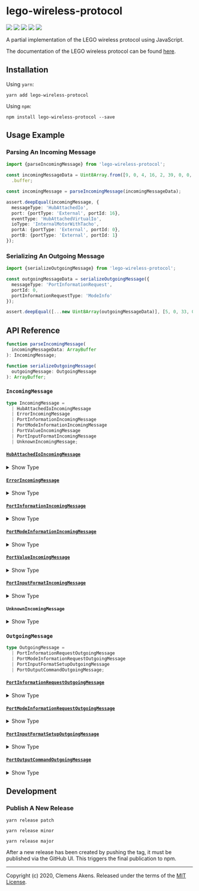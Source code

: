 # lego-wireless-protocol

[![][ci-badge]][ci-link] [![][version-badge]][version-link]
[![][license-badge]][license-link] [![][types-badge]][types-link]
[![][size-badge]][size-link]

[ci-badge]:
  https://github.com/clebert/lego-wireless-protocol/workflows/CI/badge.svg
[ci-link]: https://github.com/clebert/lego-wireless-protocol
[version-badge]: https://badgen.net/npm/v/lego-wireless-protocol
[version-link]: https://www.npmjs.com/package/lego-wireless-protocol
[license-badge]: https://badgen.net/npm/license/lego-wireless-protocol
[license-link]:
  https://github.com/clebert/lego-wireless-protocol/blob/master/LICENSE
[types-badge]: https://badgen.net/npm/types/lego-wireless-protocol
[types-link]: https://github.com/clebert/lego-wireless-protocol
[size-badge]: https://badgen.net/bundlephobia/minzip/lego-wireless-protocol
[size-link]: https://bundlephobia.com/result?p=lego-wireless-protocol

A partial implementation of the LEGO wireless protocol using JavaScript.

The documentation of the LEGO wireless protocol can be found
[here](https://lego.github.io/lego-ble-wireless-protocol-docs/).

## Installation

Using `yarn`:

```
yarn add lego-wireless-protocol
```

Using `npm`:

```
npm install lego-wireless-protocol --save
```

## Usage Example

### Parsing An Incoming Message

```ts
import {parseIncomingMessage} from 'lego-wireless-protocol';

const incomingMessageData = Uint8Array.from([9, 0, 4, 16, 2, 39, 0, 0, 1])
  .buffer;

const incomingMessage = parseIncomingMessage(incomingMessageData);

assert.deepEqual(incomingMessage, {
  messageType: 'HubAttachedIo',
  port: {portType: 'External', portId: 16},
  eventType: 'HubAttachedVirtualIo',
  ioType: 'InternalMotorWithTacho',
  portA: {portType: 'External', portId: 0},
  portB: {portType: 'External', portId: 1}
});
```

### Serializing An Outgoing Message

```ts
import {serializeOutgoingMessage} from 'lego-wireless-protocol';

const outgoingMessageData = serializeOutgoingMessage({
  messageType: 'PortInformationRequest',
  portId: 0,
  portInformationRequestType: 'ModeInfo'
});

assert.deepEqual([...new Uint8Array(outgoingMessageData)], [5, 0, 33, 0, 1]);
```

## API Reference

```ts
function parseIncomingMessage(
  incomingMessageData: ArrayBuffer
): IncomingMessage;
```

```ts
function serializeOutgoingMessage(
  outgoingMessage: OutgoingMessage
): ArrayBuffer;
```

### `IncomingMessage`

```ts
type IncomingMessage =
  | HubAttachedIoIncomingMessage
  | ErrorIncomingMessage
  | PortInformationIncomingMessage
  | PortModeInformationIncomingMessage
  | PortValueIncomingMessage
  | PortInputFormatIncomingMessage
  | UnknownIncomingMessage;
```

#### [`HubAttachedIoIncomingMessage`](https://lego.github.io/lego-ble-wireless-protocol-docs/index.html#hub-attached-i-o)

<details><summary>Show Type</summary>

```ts
type HubAttachedIoIncomingMessage = {
  readonly messageType: 'HubAttachedIo';
} & (
  | {
      readonly port: Port;
      readonly eventType: 'HubAttachedIo';
      readonly ioType: IoType;
    }
  | {
      readonly port: Port;
      readonly eventType: 'HubAttachedVirtualIo';
      readonly ioType: IoType;
      readonly portA: Port;
      readonly portB: Port;
    }
  | {
      readonly port: Port;
      readonly eventType: 'HubDetachedIo';
    }
);

interface Port {
  readonly portType: 'External' | 'Internal' | 'Reserved';
  readonly portId: number;
}

type IoType =
  | 'Motor'
  | 'SystemTrainMotor'
  | 'Button'
  | 'LedLight'
  | 'Voltage'
  | 'Current'
  | 'PiezoTone'
  | 'RgbLight'
  | 'ExternalTiltSensor'
  | 'MotionSensor'
  | 'VisionSensor'
  | 'ExternalMotorWithTacho'
  | 'InternalMotorWithTacho'
  | 'InternalTilt'
  | 'Unknown';
```

</details>

#### [`ErrorIncomingMessage`](https://lego.github.io/lego-ble-wireless-protocol-docs/#generic-error-messages)

<details><summary>Show Type</summary>

```ts
interface ErrorIncomingMessage {
  readonly messageType: 'Error';
  readonly commandTypeId: number;
  readonly errorCode: ErrorCode;
}

type ErrorCode =
  | 'Ack'
  | 'Mack'
  | 'BufferOverflow'
  | 'Timeout'
  | 'CommandNotRecognized'
  | 'InvalidUse'
  | 'Overcurrent'
  | 'InternalError'
  | 'Unknown';
```

</details>

#### [`PortInformationIncomingMessage`](https://lego.github.io/lego-ble-wireless-protocol-docs/index.html#port-information)

<details><summary>Show Type</summary>

```ts
type PortInformationIncomingMessage = {
  readonly messageType: 'PortInformation';
} & (
  | {
      readonly portId: number;
      readonly portInformationType: 'ModeInfo';
      readonly inputModeIds: number[];
      readonly outputModeIds: number[];
    }
  | {
      readonly portId: number;
      readonly portInformationType: 'PossibleModeCombinations';
    }
);
```

</details>

#### [`PortModeInformationIncomingMessage`](https://lego.github.io/lego-ble-wireless-protocol-docs/index.html#port-mode-information)

<details><summary>Show Type</summary>

```ts
type PortModeInformationIncomingMessage = {
  readonly messageType: 'PortModeInformation';
  readonly portId: number;
  readonly modeId: number;
} & (
  | {
      readonly portModeInformationType: 'Name';
      readonly name: string;
    }
  | {
      readonly portModeInformationType: 'Raw';
      readonly rawRange: [number, number];
    }
  | {
      readonly portModeInformationType: 'Pct';
      readonly pctRange: [number, number];
    }
  | {
      readonly portModeInformationType: 'Si';
      readonly siRange: [number, number];
    }
  | {
      readonly portModeInformationType: 'Symbol';
      readonly symbol: string;
    }
  | {
      readonly portModeInformationType: 'ValueFormat';
      readonly valueFormat: ValueFormat;
    }
  | {
      readonly portModeInformationType: 'Unknown';
    }
);

interface ValueFormat {
  readonly datasetType: DatasetType;
  readonly numberOfDatasets: number;
}

type DatasetType = 'Int8' | 'Int16' | 'Int32' | 'Float' | 'Unknown';
```

</details>

#### [`PortValueIncomingMessage`](https://lego.github.io/lego-ble-wireless-protocol-docs/index.html#port-value-single)

<details><summary>Show Type</summary>

```ts
interface PortValueIncomingMessage {
  readonly messageType: 'PortValue';
  readonly portId: number;
  readonly valueData: ArrayBuffer;
}
```

</details>

#### [`PortInputFormatIncomingMessage`](https://lego.github.io/lego-ble-wireless-protocol-docs/index.html#port-input-format-single)

<details><summary>Show Type</summary>

```ts
interface PortInputFormatIncomingMessage {
  readonly messageType: 'PortInputFormat';
  readonly portId: number;
  readonly modeId: number;
  readonly deltaInterval: number;
  readonly notificationsEnabled: boolean;
}
```

</details>

#### `UnknownIncomingMessage`

<details><summary>Show Type</summary>

```ts
interface UnknownIncomingMessage {
  readonly messageType: 'Unknown';
}
```

</details>

### `OutgoingMessage`

```ts
type OutgoingMessage =
  | PortInformationRequestOutgoingMessage
  | PortModeInformationRequestOutgoingMessage
  | PortInputFormatSetupOutgoingMessage
  | PortOutputCommandOutgoingMessage;
```

#### [`PortInformationRequestOutgoingMessage`](https://lego.github.io/lego-ble-wireless-protocol-docs/index.html#port-information-request)

<details><summary>Show Type</summary>

```ts
interface PortInformationRequestOutgoingMessage {
  readonly messageType: 'PortInformationRequest';
  readonly portId: number;
  readonly portInformationRequestType: 'PortValue' | 'ModeInfo';
}
```

</details>

#### [`PortModeInformationRequestOutgoingMessage`](https://lego.github.io/lego-ble-wireless-protocol-docs/index.html#port-mode-information-request)

<details><summary>Show Type</summary>

```ts
interface PortModeInformationRequestOutgoingMessage {
  readonly messageType: 'PortModeInformationRequest';
  readonly portId: number;
  readonly modeId: number;
  readonly portModeInformationRequestType: PortModeInformationRequestType;
}

type PortModeInformationRequestType =
  | 'Name'
  | 'Raw'
  | 'Pct'
  | 'Si'
  | 'Symbol'
  | 'ValueFormat';
```

</details>

#### [`PortInputFormatSetupOutgoingMessage`](https://lego.github.io/lego-ble-wireless-protocol-docs/index.html#port-input-format-setup-single)

<details><summary>Show Type</summary>

```ts
interface PortInputFormatSetupOutgoingMessage {
  readonly messageType: 'PortInputFormatSetup';
  readonly portId: number;
  readonly modeId: number;
  readonly deltaInterval: number;
  readonly notificationsEnabled: boolean;
}
```

</details>

#### [`PortOutputCommandOutgoingMessage`](https://lego.github.io/lego-ble-wireless-protocol-docs/index.html#port-output-command)

<details><summary>Show Type</summary>

```ts
interface PortOutputCommandOutgoingMessage {
  readonly messageType: 'PortOutputCommand';
  readonly portId: number;
  readonly portOutputSubCommandData: ArrayBuffer;
}
```

</details>

## Development

### Publish A New Release

```
yarn release patch
```

```
yarn release minor
```

```
yarn release major
```

After a new release has been created by pushing the tag, it must be published
via the GitHub UI. This triggers the final publication to npm.

---

Copyright (c) 2020, Clemens Akens. Released under the terms of the
[MIT License](https://github.com/clebert/lego-wireless-protocol/blob/master/LICENSE).
